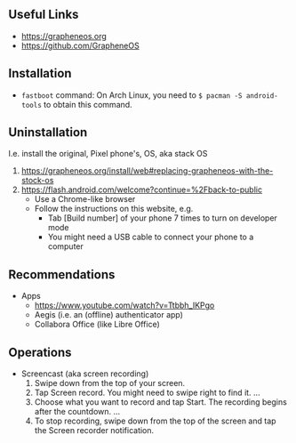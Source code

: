 ## Useful Links
- <https://grapheneos.org>
- <https://github.com/GrapheneOS>


## Installation
- `fastboot` command: On Arch Linux, you need to `$ pacman -S android-tools` to
  obtain this command.


## Uninstallation
I.e. install the original, Pixel phone's, OS, aka stack OS
1. <https://grapheneos.org/install/web#replacing-grapheneos-with-the-stock-os>
2. <https://flash.android.com/welcome?continue=%2Fback-to-public>
    - Use a Chrome-like browser
    - Follow the instructions on this website, e.g.
        - Tab [Build number] of your phone 7 times to turn on developer mode
        - You might need a USB cable to connect your phone to a computer


## Recommendations
- Apps
    - <https://www.youtube.com/watch?v=Ttbbh_IKPgo>
    - Aegis (i.e. an (offline) authenticator app)
    - Collabora Office (like Libre Office)


## Operations
- Screencast (aka screen recording)
    1. Swipe down from the top of your screen.
    1. Tap Screen record. You might need to swipe right to find it. ...
    1. Choose what you want to record and tap Start. The recording begins after the countdown. ...
    1. To stop recording, swipe down from the top of the screen and tap the Screen recorder notification.
